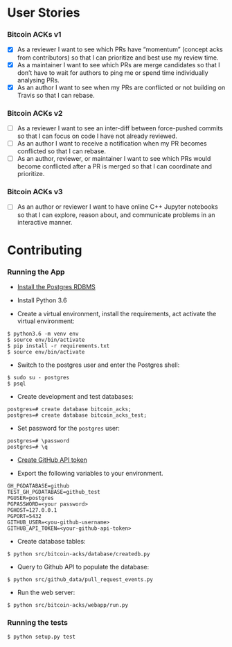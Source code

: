 # User Stories
### Bitcoin ACKs v1 
- [x] As a reviewer I want to see which PRs have “momentum” (concept acks from contributors) so that I can prioritize and best use my review time.
- [x] As a maintainer I want to see which PRs are merge candidates so that I don’t have to wait for authors to ping me or spend time individually analysing PRs.
- [x] As an author I want to see when my PRs are conflicted or not building on Travis so that I can rebase.

### Bitcoin ACKs v2
- [ ] As a reviewer I want to see an inter-diff between force-pushed commits so that I can focus on code I have not already reviewed.
- [ ] As an author I want to receive a notification when my PR becomes conflicted so that I can rebase.
- [ ] As an author, reviewer, or maintainer I want to see which PRs would become conflicted after a PR is merged so that I can coordinate and prioritize.

### Bitcoin ACKs v3
- [ ] As an author or reviewer I want to have online C++ Jupyter notebooks so that I can explore, reason about, and communicate problems in an interactive manner.



# Contributing


### Running the App

- [Install the Postgres RDBMS](https://www.postgresql.org/download/)

- Install Python 3.6

- Create a virtual environment, install the requirements, act activate the virtual environment:
```
$ python3.6 -m venv env
$ source env/bin/activate
$ pip install -r requirements.txt
$ source env/bin/activate
```

- Switch to the postgres user and enter the Postgres shell:
```
$ sudo su - postgres
$ psql
```

- Create development and test databases:
```
postgres=# create database bitcoin_acks;
postgres=# create database bitcoin_acks_test;
```

- Set password for the `postgres` user:
```
postgres=# \password
postgres=# \q
```

- [Create GitHub API token](https://github.com/settings/tokens/new) 

- Export the following variables to your environment.
```
GH_PGDATABASE=github
TEST_GH_PGDATABASE=github_test
PGUSER=postgres
PGPASSWORD=<your password>
PGHOST=127.0.0.1
PGPORT=5432
GITHUB_USER=<you-github-username>
GITHUB_API_TOKEN=<your-github-api-token>
```

- Create database tables:
```
$ python src/bitcoin-acks/database/createdb.py
```

- Query to Github API to populate the database:
```
$ python src/github_data/pull_request_events.py
```

- Run the web server:
```
$ python src/bitcoin-acks/webapp/run.py
```


### Running the tests
```
$ python setup.py test
```
